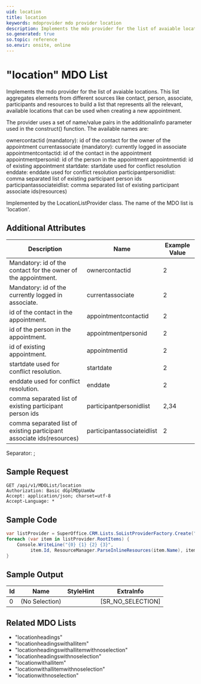 ```yaml
---
uid: location
title: location
keywords: mdoprovider mdo provider location
description: Implements the mdo provider for the list of avaiable locations. This list aggregates elements from different sources like contact, person, associate, participants and resources to build a list that represents all the relevant, available locations that can be used when creating a new appointment. The provider uses a set of name/value pairs in the additionalinfo parameter used in the construct() function. The available names are - ownercontactid (mandatory) - id of the contact for the owner of the appointment currentassociate (mandatory) - currently logged in associate appointmentcontactid - id of the contact in the appointment appointmentpersonid - id of the person in the appointment appointmentid - id of existing appointment startdate - startdate used for conflict resolution enddate - enddate used for conflict resolution participantpersonidlist - comma separated list of existing participant person ids participantassociateidlist - comma separated list of existing participant associate ids(resources)
so.generated: true
so.topic: reference
so.envir: onsite, online
---
```


# "location" MDO List
Implements the mdo provider for the list of avaiable locations. This list aggregates elements
from different sources like contact, person, associate, participants and resources to build
a list that represents all the relevant, available locations that can be used when creating
a new appointment.

The provider uses a set of name/value pairs in the additionalinfo parameter used in the construct()
function. The available names are:

ownercontactid (mandatory):     id of the contact for the owner of the appointment
currentassociate (mandatory):   currently logged in associate
appointmentcontactid:           id of the contact in the appointment
appointmentpersonid:            id of the person in the appointment
appointmentid:                  id of existing appointment
startdate:                      startdate used for conflict resolution
enddate:                        enddate used for conflict resolution
participantpersonidlist:        comma separated list of existing participant person ids
participantassociateidlist:     comma separated list of existing participant associate ids(resources)



Implemented by the <see cref="T:SuperOffice.CRM.Lists.LocationListProvider">LocationListProvider</see> class.
The name of the MDO list is 'location'.

## Additional Attributes

| Description | Name | Example Value |
|-----|-----|------|
|Mandatory: id of the contact for the owner of the appointment.| ownercontactid|2|
|Mandatory: id of the currently logged in associate.| currentassociate|2|
|id of the contact in the appointment.| appointmentcontactid|2|
|id of the person in the appointment.| appointmentpersonid|2|
|id of existing appointment.| appointmentid|2|
|startdate used for conflict resolution.| startdate|2|
|enddate used for conflict resolution.| enddate|2|
|comma separated list of existing participant person ids| participantpersonidlist|2,34|
|comma separated list of existing participant associate ids(resources)| participantassociateidlist|2|

Separator: ;





## Sample Request

```http!
GET /api/v1/MDOList/location
Authorization: Basic dGplMDpUamUw
Accept: application/json; charset=utf-8
Accept-Language: *

```

## Sample Code
```cs
var listProvider = SuperOffice.CRM.Lists.SoListProviderFactory.Create("location", forceFlatList: true);
foreach (var item in listProvider.RootItems) {
    Console.WriteLine("{0} {1} {2} {3}", 
         item.Id, ResourceManager.ParseInlineResources(item.Name), item.StyleHint, item.ExtraInfo);
}
```

## Sample Output

|Id   | Name  |StyleHint|ExtraInfo |
| --- | ----- | ------- | -------- |
|0|(No Selection)||[SR_NO_SELECTION]|


## Related MDO Lists

* "locationheadings"
* "locationheadingswithallitem"
* "locationheadingswithallitemwithnoselection"
* "locationheadingswithnoselection"
* "locationwithallitem"
* "locationwithallitemwithnoselection"
* "locationwithnoselection"
